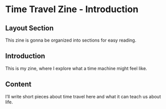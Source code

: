 # Time Travel Zine - Introduction

## Layout Section
This zine is gonna be organized into sections for easy reading.

## Introduction
This is my zine, where I explore what a time machine might feel like.

## Content
I’ll write short pieces about time travel here and what it can teach us about life.
